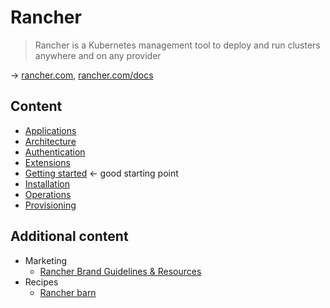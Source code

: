 # Rancher

> Rancher is a Kubernetes management tool to deploy and run clusters anywhere and on any provider

→ [rancher.com](https://www.rancher.com/), [rancher.com/docs](https://docs.ranchermanager.rancher.io/)

## Content

* [Applications](rancher-apps.md)
* [Architecture](rancher-architecture.md)
* [Authentication](rancher-authentication.md)
* [Extensions](rancher-extensions.md)
* [Getting started](rancher-gettingstarted.md) ← good starting point
* [Installation](rancher-installation.md)
* [Operations](rancher-operations.md)
* [Provisioning](rancher-provisioning.md)

## Additional content

* Marketing
  * [Rancher Brand Guidelines & Resources](https://www.rancher.com/brand-guidelines)
* Recipes
  * [Rancher barn](https://github.com/rancher/barn)
